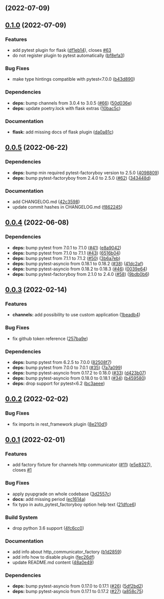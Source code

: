##  (2022-07-09)

## [0.1.0](https://github.com/LogPass/logpass_pytest_plugins/compare/0.0.5...0.1.0) (2022-07-09)


### Features

* add pytest plugin for flask ([df1eb14](https://github.com/LogPass/logpass_pytest_plugins/commit/df1eb14da1093c71b96bf5334aba5e3040246814)), closes [#63](https://github.com/LogPass/logpass_pytest_plugins/issues/63)
* do not register plugin to pytest automatically ([bf8efa3](https://github.com/LogPass/logpass_pytest_plugins/commit/bf8efa38de3f57e43a03a287f831e0e44db1e61d))


### Bug Fixes

* make type hintings compatible with pytest<7.0.0 ([b43d890](https://github.com/LogPass/logpass_pytest_plugins/commit/b43d890c2f102e74e5d636f517b6080ece5e8a1b))


### Dependencies

* **deps:** bump channels from 3.0.4 to 3.0.5 ([#66](https://github.com/LogPass/logpass_pytest_plugins/issues/66)) ([50d036e](https://github.com/LogPass/logpass_pytest_plugins/commit/50d036ec9bb13e120d97777ba29f342ac20fdc23))
* **deps:** update poetry.lock with flask extras ([10bac5c](https://github.com/LogPass/logpass_pytest_plugins/commit/10bac5c48f1156578e521b02f28ff5b44fc25a83))


### Documentation

* **flask:** add missing docs of flask plugin ([da0a81c](https://github.com/LogPass/logpass_pytest_plugins/commit/da0a81ce106d5526c23529d4f58dd84f9d881e72))

## [0.0.5](https://github.com/LogPass/logpass_pytest_plugins/compare/0.0.4...0.0.5) (2022-06-22)


### Dependencies

* **deps:** bump min required pytest-factoryboy version to 2.5.0 ([4098809](https://github.com/LogPass/logpass_pytest_plugins/commit/4098809b6a6a233e73b51c4a2bcafd78c427f943))
* **deps:** bump pytest-factoryboy from 2.4.0 to 2.5.0 ([#62](https://github.com/LogPass/logpass_pytest_plugins/issues/62)) ([343448d](https://github.com/LogPass/logpass_pytest_plugins/commit/343448dc98a68635075f73ed3b00aa6ec4514966))


### Documentation

* add CHANGELOG.md ([42c3598](https://github.com/LogPass/logpass_pytest_plugins/commit/42c35987c2cc7650dcd586330e59af82bb38de36))
* update commit hashes in CHANGELOG.md ([f862245](https://github.com/LogPass/logpass_pytest_plugins/commit/f862245caf2967c72fbf1b99e84f3d2928a0e602))

## [0.0.4](https://github.com/LogPass/logpass_pytest_plugins/compare/0.0.3...0.0.4) (2022-06-08)


### Dependencies

* **deps:** bump pytest from 7.0.1 to 7.1.0 ([#41](https://github.com/LogPass/logpass_pytest_plugins/issues/41)) ([e8a9042](https://github.com/LogPass/logpass_pytest_plugins/commit/e8a904297c65b88ba398cf893f9f96b952bf3a3b))
* **deps:** bump pytest from 7.1.0 to 7.1.1 ([#43](https://github.com/LogPass/logpass_pytest_plugins/issues/43)) ([6516b04](https://github.com/LogPass/logpass_pytest_plugins/commit/6516b0499a5406c2a6ad9dca663d796f08c30888))
* **deps:** bump pytest from 7.1.1 to 7.1.2 ([#50](https://github.com/LogPass/logpass_pytest_plugins/issues/50)) ([3b6a7eb](https://github.com/LogPass/logpass_pytest_plugins/commit/3b6a7ebb925df91252b3d79e6ae91eb4061a294a))
* **deps:** bump pytest-asyncio from 0.18.1 to 0.18.2 ([#38](https://github.com/LogPass/logpass_pytest_plugins/issues/38)) ([41dc2af](https://github.com/LogPass/logpass_pytest_plugins/commit/41dc2afc46d2eda7d335ebc53d37d677873736bd))
* **deps:** bump pytest-asyncio from 0.18.2 to 0.18.3 ([#46](https://github.com/LogPass/logpass_pytest_plugins/issues/46)) ([0039e64](https://github.com/LogPass/logpass_pytest_plugins/commit/0039e64a6dc57094dac04d96ca320c474028585d))
* **deps:** bump pytest-factoryboy from 2.1.0 to 2.4.0 ([#58](https://github.com/LogPass/logpass_pytest_plugins/issues/58)) ([9bdb0b6](https://github.com/LogPass/logpass_pytest_plugins/commit/9bdb0b6cf9d06f4bc7016dc0efb76f84c16b1b0f))

## [0.0.3](https://github.com/LogPass/logpass_pytest_plugins/compare/0.0.2...0.0.3) (2022-02-14)


### Features

* **channels:** add possibility to use custom application ([1beadb4](https://github.com/LogPass/logpass_pytest_plugins/commit/1beadb4c41b94140470df6830e152404b618e3ee))


### Bug Fixes

* fix github token reference ([257ba9e](https://github.com/LogPass/logpass_pytest_plugins/commit/257ba9ec96988a54c8bbf943d98ccb30ae3fefbf))


### Dependencies

* **deps:** bump pytest from 6.2.5 to 7.0.0 ([82508f7](https://github.com/LogPass/logpass_pytest_plugins/commit/82508f714b546cb617dea02f4538724c2d7877a0))
* **deps:** bump pytest from 7.0.0 to 7.0.1 ([#35](https://github.com/LogPass/logpass_pytest_plugins/issues/35)) ([7a7a099](https://github.com/LogPass/logpass_pytest_plugins/commit/7a7a09995e169c6ff496a58eeb5346b9bcd511a3))
* **deps:** bump pytest-asyncio from 0.17.2 to 0.18.0 ([#33](https://github.com/LogPass/logpass_pytest_plugins/issues/33)) ([d423b07](https://github.com/LogPass/logpass_pytest_plugins/commit/d423b078704bea0bce0b4571f074fd073167af40))
* **deps:** bump pytest-asyncio from 0.18.0 to 0.18.1 ([#34](https://github.com/LogPass/logpass_pytest_plugins/issues/34)) ([b459580](https://github.com/LogPass/logpass_pytest_plugins/commit/b459580e6956407c11533ef1eb6d42ecc287aa60))
* **deps:** drop support for pytest<6.2 ([bc3aeee](https://github.com/LogPass/logpass_pytest_plugins/commit/bc3aeeeb818ecc6389616dedaacce07d226d2ded))

## [0.0.2](https://github.com/LogPass/logpass_pytest_plugins/compare/0.0.1...0.0.2) (2022-02-02)


### Bug Fixes

* fix imports in rest_framework plugin ([8e210d1](https://github.com/LogPass/logpass_pytest_plugins/commit/8e210d1b8700bfd7355df86bdbbdf8455f46da03))

## [0.0.1](https://github.com/LogPass/logpass_pytest_plugins/compare/3d2557cc039eb8b30c5ca779d79327b1f8779974...0.0.1) (2022-02-01)


### Features

* add factory fixture for channels http communicator ([#11](https://github.com/LogPass/logpass_pytest_plugins/issues/11)) ([e5e8327](https://github.com/LogPass/logpass_pytest_plugins/commit/e5e8327d6dc9678f56b24655709532003392ae02)), closes [#1](https://github.com/LogPass/logpass_pytest_plugins/issues/1)


### Bug Fixes

* apply pyupgrade on whole codebase ([3d2557c](https://github.com/LogPass/logpass_pytest_plugins/commit/3d2557cc039eb8b30c5ca779d79327b1f8779974))
* **docs:** add missing period ([ec1614a](https://github.com/LogPass/logpass_pytest_plugins/commit/ec1614a8885a78fc37f03bfe34194a9dd528ffa8))
* fix typo in auto_pytest_factoryboy option help text ([21dfce6](https://github.com/LogPass/logpass_pytest_plugins/commit/21dfce6e0f91ddeeb936d72286e91e71a3650b52))


### Build System

* drop python 3.6 support ([4fc6cc0](https://github.com/LogPass/logpass_pytest_plugins/commit/4fc6cc0fc3234d64a751e69ab9562c17cf88fb64))


### Documentation

* add info about http_communicator_factory ([b1d2859](https://github.com/LogPass/logpass_pytest_plugins/commit/b1d2859feef094863dc1b0549e1b1595bbf08579))
* add info how to disable plugin ([fec26df](https://github.com/LogPass/logpass_pytest_plugins/commit/fec26df861275de50b5990d947e1fdbb99d83368))
* update README.md content ([48a0e49](https://github.com/LogPass/logpass_pytest_plugins/commit/48a0e49a30b49ff296293439e9fff115dd750a9d))


### Dependencies

* **deps:** bump pytest-asyncio from 0.17.0 to 0.17.1 ([#26](https://github.com/LogPass/logpass_pytest_plugins/issues/26)) ([5df2bd2](https://github.com/LogPass/logpass_pytest_plugins/commit/5df2bd21d247b9a7f20e5628f5d9a821723bca7b))
* **deps:** bump pytest-asyncio from 0.17.1 to 0.17.2 ([#27](https://github.com/LogPass/logpass_pytest_plugins/issues/27)) ([a858c75](https://github.com/LogPass/logpass_pytest_plugins/commit/a858c755d2c10234597ff67157a0edf095f9639e))

